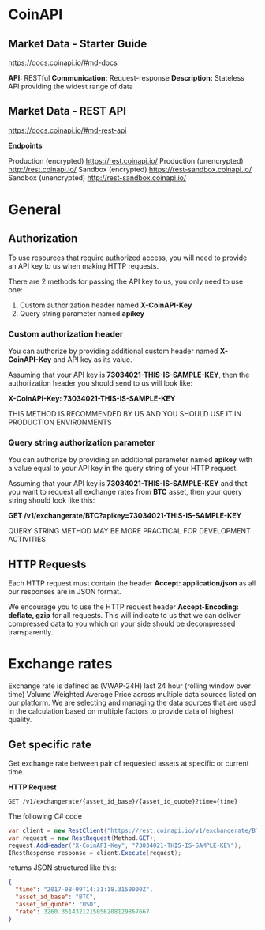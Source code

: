 # CoinAPI

## Market Data - Starter Guide

https://docs.coinapi.io/#md-docs

**API:** RESTful
**Communication:** Request-response
**Description:** Stateless API providing the widest range of data

## Market Data - REST API

https://docs.coinapi.io/#md-rest-api

**Endpoints**

Production  (encrypted)      https://rest.coinapi.io/
Production  (unencrypted)    http://rest.coinapi.io/
Sandbox     (encrypted)      https://rest-sandbox.coinapi.io/
Sandbox     (unencrypted)    http://rest-sandbox.coinapi.io/


# General
## Authorization
To use resources that require authorized access, you will need to provide an API key to us when making HTTP requests.

There are 2 methods for passing the API key to us, you only need to use one:

1. Custom authorization header named **X-CoinAPI-Key**
2. Query string parameter named **apikey**

### Custom authorization header
You can authorize by providing additional custom header named **X-CoinAPI-Key** and API key as its value.

Assuming that your API key is **73034021-THIS-IS-SAMPLE-KEY**, then the authorization header you should send to us will look like:

**X-CoinAPI-Key: 73034021-THIS-IS-SAMPLE-KEY**

THIS METHOD IS RECOMMENDED BY US AND YOU SHOULD USE IT IN PRODUCTION ENVIRONMENTS

### Query string authorization parameter
You can authorize by providing an additional parameter named **apikey** with a value equal to your API key in the query string of your HTTP request.

Assuming that your API key is **73034021-THIS-IS-SAMPLE-KEY** and that you want to request all exchange rates from **BTC** asset, then your query string should look like this:

**GET /v1/exchangerate/BTC?apikey=73034021-THIS-IS-SAMPLE-KEY**

QUERY STRING METHOD MAY BE MORE PRACTICAL FOR DEVELOPMENT ACTIVITIES

## HTTP Requests
Each HTTP request must contain the header **Accept: application/json** as all our responses are in JSON format.

We encourage you to use the HTTP request header **Accept-Encoding: deflate, gzip** for all requests. This will indicate to us that we can deliver compressed data to you which on your side should be decompressed transparently.

# Exchange rates
Exchange rate is defined as (VWAP-24H) last 24 hour (rolling window over time) Volume Weighted Average Price across multiple data sources listed on our platform. We are selecting and managing the data sources that are used in the calculation based on multiple factors to provide data of highest quality.

## Get specific rate

Get exchange rate between pair of requested assets at specific or current time.

**HTTP Request** 

``` GET /v1/exchangerate/{asset_id_base}/{asset_id_quote}?time={time} ```

The following C# code
``` C#
var client = new RestClient("https://rest.coinapi.io/v1/exchangerate/BTC/USD");
var request = new RestRequest(Method.GET);
request.AddHeader("X-CoinAPI-Key", "73034021-THIS-IS-SAMPLE-KEY");
IRestResponse response = client.Execute(request);
```

returns JSON structured like this:

``` JSON
{
  "time": "2017-08-09T14:31:18.3150000Z",
  "asset_id_base": "BTC",
  "asset_id_quote": "USD",
  "rate": 3260.3514321215056208129867667
}
```